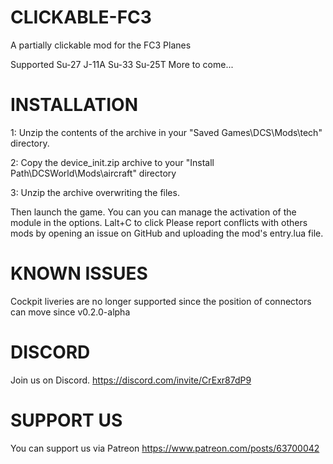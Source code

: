 # CLICKABLE-FC3
 A partially clickable mod for the FC3 Planes

 Supported
 Su-27
 J-11A
 Su-33
 Su-25T
 More to come...

 # INSTALLATION 

1: Unzip the contents of the archive in your "Saved Games\DCS\Mods\tech\" directory.

2: Copy the device_init.zip archive to your "Install Path\DCSWorld\Mods\aircraft\" directory

3: Unzip the archive overwriting the files.

Then launch the game.
You can you can manage the activation of the module in the options.
Lalt+C to click
Please report conflicts with others mods by opening an issue on GitHub and uploading the mod's entry.lua file.

# KNOWN ISSUES 

Cockpit liveries are no longer supported since the position of connectors can move since v0.2.0-alpha
 
 # DISCORD
Join us on Discord. 
 https://discord.com/invite/CrExr87dP9

# SUPPORT US
You can support us via Patreon 
https://www.patreon.com/posts/63700042


